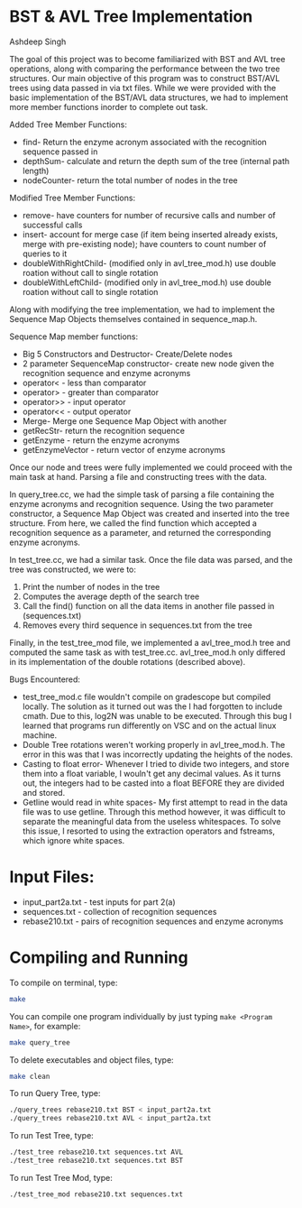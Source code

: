 # BST & AVL Tree Implementation
Ashdeep Singh


The goal of this project was to become familiarized with BST and AVL tree operations, along with comparing the performance between the two tree structures. Our main objective of this program was to construct BST/AVL trees using data passed in via txt files. While we were provided with the basic implementation of the BST/AVL data structures, we had to implement more member functions inorder to complete out task. 

Added Tree Member Functions:
  * find- Return the enzyme acronym associated with the recognition sequence passed in
  * depthSum- calculate and return the depth sum of the tree (internal path length)
  * nodeCounter- return the total number of nodes in the tree


 Modified Tree Member Functions:
  * remove- have counters for number of recursive calls and number of successful calls
  * insert- account for merge case (if item being inserted already exists, merge with pre-existing node); have counters to count number of queries to it
  * doubleWithRightChild- (modified only in avl_tree_mod.h) use double roation without call to single rotation
  * doubleWithLeftChild- (modified only in avl_tree_mod.h) use double roation without call to single rotation


Along with modifying the tree implementation, we had to implement the Sequence Map Objects themselves contained in sequence_map.h. 

Sequence Map member functions:
 * Big 5 Constructors and Destructor- Create/Delete nodes
 * 2 parameter SequenceMap constructor- create new node given the recognition sequence and enzyme acronyms
 * operator< - less than comparator
 * operator> - greater than comparator
 * operator>> - input operator
 * operator<< - output operator
 * Merge- Merge one Sequence Map Object with another
 * getRecStr- return the recognition sequence
 * getEnzyme - return the enzyme acronyms
 * getEnzymeVector - return vector of enzyme acronyms


Once our node and trees were fully implemented we could proceed with the main task at hand. Parsing a file and constructing trees with the data. 

In query_tree.cc, we had the simple task of parsing a file containing the enzyme acronyms and recognition sequence. Using the two parameter constructor, a Sequence Map Object was created and inserted into the tree structure. From here, we called the find function which accepted a recognition sequence as a parameter, and returned the corresponding enzyme acronyms.

In test_tree.cc, we had a similar task. Once the file data was parsed, and the tree was constructed, we were to:
 1) Print the number of nodes in the tree
 2) Computes the average depth of the search tree
 3) Call the find() function on all the data items in another file passed in (sequences.txt)
 4) Removes every third sequence in sequences.txt from the tree

Finally, in the test_tree_mod file, we implemented a avl_tree_mod.h tree and computed the same task as with test_tree.cc. avl_tree_mod.h only differed in its implementation of the double rotations (described above).  

Bugs Encountered:
 * test_tree_mod.c file wouldn't compile on gradescope but compiled locally. The solution as it turned out was the I had forgotten to include cmath. Due to this, log2N was unable to be executed. Through this bug I learned that programs run differently on VSC and on the actual linux machine.   
 * Double Tree rotations weren't working properly in avl_tree_mod.h. The error in this was that I was incorrectly updating the heights of the nodes. 
 * Casting to float error- Whenever I tried to divide two integers, and store them into a float variable, I wouln't get any decimal values. As it turns out, the integers had to be casted into a float BEFORE they are divided and stored. 
 * Getline would read in white spaces- My first attempt to read in the data file was to use getline. Through this method however, it was difficult to separate the meaningful data from the useless whitespaces. To solve this issue, I resorted to using the extraction operators and fstreams, which ignore white spaces. 

# Input Files:
 * input_part2a.txt - test inputs for part 2(a)
 * sequences.txt - collection of recognition sequences
 * rebase210.txt - pairs of recognition sequences and enzyme acronyms

# Compiling and Running 
To compile on terminal, type:
```bash
make
```

You can compile one program individually by just typing `make <Program Name>`, for example:
```bash
make query_tree
```

To delete executables and object files, type:
```bash
make clean
```

To run Query Tree, type:
```bash
./query_trees rebase210.txt BST < input_part2a.txt
./query_trees rebase210.txt AVL < input_part2a.txt
```

To run Test Tree, type:
```bash
./test_tree rebase210.txt sequences.txt AVL
./test_tree rebase210.txt sequences.txt BST
```

To run Test Tree Mod, type:
```bash
./test_tree_mod rebase210.txt sequences.txt
```
